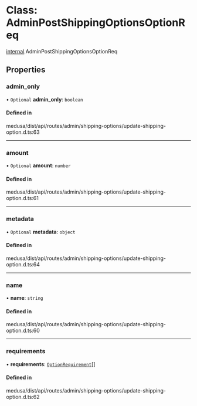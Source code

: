 # Class: AdminPostShippingOptionsOptionReq

[internal](../modules/internal-21.md).AdminPostShippingOptionsOptionReq

## Properties

### admin\_only

• `Optional` **admin\_only**: `boolean`

#### Defined in

medusa/dist/api/routes/admin/shipping-options/update-shipping-option.d.ts:63

___

### amount

• `Optional` **amount**: `number`

#### Defined in

medusa/dist/api/routes/admin/shipping-options/update-shipping-option.d.ts:61

___

### metadata

• `Optional` **metadata**: `object`

#### Defined in

medusa/dist/api/routes/admin/shipping-options/update-shipping-option.d.ts:64

___

### name

• **name**: `string`

#### Defined in

medusa/dist/api/routes/admin/shipping-options/update-shipping-option.d.ts:60

___

### requirements

• **requirements**: [`OptionRequirement`](internal-21.OptionRequirement-1.md)[]

#### Defined in

medusa/dist/api/routes/admin/shipping-options/update-shipping-option.d.ts:62
